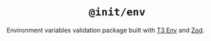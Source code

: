 <div align="center">
  <h1 align="center"><code>@init/env</code></h1>
</div>

Environment variables validation package built with [T3 Env](https://env.t3.gg/) and [Zod](https://zod.dev/).

